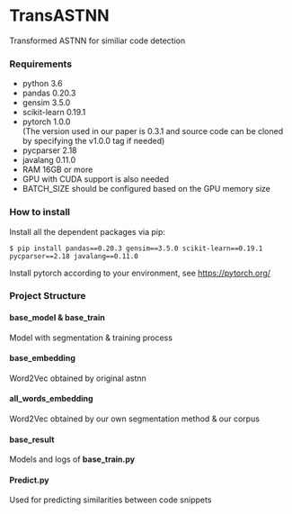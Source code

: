 # TransASTNN

Transformed ASTNN for similiar code detection

### Requirements

+ python 3.6<br>
+ pandas 0.20.3<br>
+ gensim 3.5.0<br>
+ scikit-learn 0.19.1<br>
+ pytorch 1.0.0<br> (The version used in our paper is 0.3.1 and source code can be cloned by specifying the v1.0.0 tag if needed)
+ pycparser 2.18<br>
+ javalang 0.11.0<br>
+ RAM 16GB or more
+ GPU with CUDA support is also needed
+ BATCH_SIZE should be configured based on the GPU memory size

### How to install

Install all the dependent packages via pip:

	$ pip install pandas==0.20.3 gensim==3.5.0 scikit-learn==0.19.1 pycparser==2.18 javalang==0.11.0

Install pytorch according to your environment, see https://pytorch.org/ 

### Project Structure

#### base_model & base_train

Model with segmentation & training process

#### base_embedding

Word2Vec obtained by original astnn

#### all_words_embedding

Word2Vec obtained by our own segmentation method & our corpus

#### base_result

Models and logs of **base_train.py**

#### Predict.py

Used for predicting similarities between code snippets